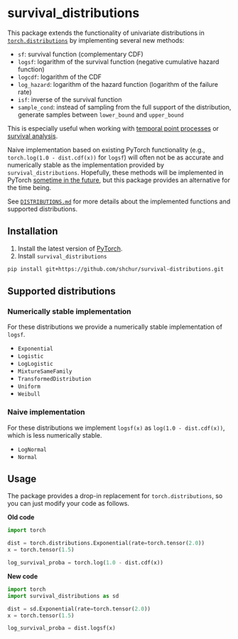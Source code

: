 # survival_distributions

This package extends the functionality of univariate distributions in [`torch.distributions`](https://pytorch.org/docs/stable/distributions.html)
by implementing several new methods:
- `sf`: survival function (complementary CDF)
- `logsf`: logarithm of the survival function (negative cumulative hazard function)
- `logcdf`: logarithm of the CDF
- `log_hazard`: logarithm of the hazard function (logarithm of the failure rate)
- `isf`: inverse of the survival function
- `sample_cond`: instead of sampling from the full support of the distribution, 
generate samples between `lower_bound` and `upper_bound`
 
This is especially useful when working with
[temporal point processes](https://shchur.github.io/blog/2020/tpp1-conditional-intensity/)
or [survival analysis](https://en.wikipedia.org/wiki/Survival_analysis).

Naive implementation based on existing PyTorch functionality (e.g., 
`torch.log(1.0 - dist.cdf(x))` for `logsf`) will often not be as accurate and numerically 
stable as the implementation provided by `survival_distributions`.
Hopefully, these methods will be implemented in PyTorch [sometime in the future](https://github.com/pytorch/pytorch/issues/52973), 
but this package provides an alternative for the time being.

See [`DISTRIBUTIONS.md`]() for more details about the implemented functions and supported distributions.

## Installation
1. Install the latest version of [PyTorch](https://pytorch.org/get-started/locally/).
2. Install `survival_distributions`
```bash
pip install git+https://github.com/shchur/survival-distributions.git
```

## Supported distributions

### Numerically stable implementation
For these distributions we provide a numerically stable implementation of `logsf`.
- `Exponential`
- `Logistic`
- `LogLogistic`
- `MixtureSameFamily`
- `TransformedDistribution`
- `Uniform`
- `Weibull`

### Naive implementation 
For these distributions we implement `logsf(x)` as `log(1.0 - dist.cdf(x))`, which is less 
numerically stable.
- `LogNormal`
- `Normal`


## Usage
The package provides a drop-in replacement for `torch.distributions`, so you can just modify your code as follows.

**Old code**
```python
import torch

dist = torch.distributions.Exponential(rate=torch.tensor(2.0))
x = torch.tensor(1.5)

log_survival_proba = torch.log(1.0 - dist.cdf(x))
```
**New code**
```python
import torch
import survival_distributions as sd

dist = sd.Exponential(rate=torch.tensor(2.0))
x = torch.tensor(1.5)

log_survival_proba = dist.logsf(x)
```